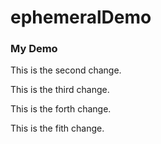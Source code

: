 # ephemeralDemo

### My Demo

This is the second change.

This is the third change.

This is the forth change.

This is the fith change.
